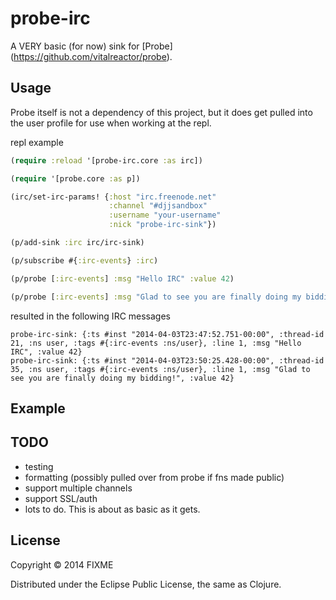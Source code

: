 # probe-irc

A VERY basic (for now) sink for [Probe] (https://github.com/vitalreactor/probe).

## Usage

Probe itself is not a dependency of this project, but it does get pulled
into the user profile for use when working at the repl.

repl example

```clojure
(require :reload '[probe-irc.core :as irc])

(require '[probe.core :as p])

(irc/set-irc-params! {:host "irc.freenode.net"
                      :channel "#djjsandbox"
                      :username "your-username"
                      :nick "probe-irc-sink"})

(p/add-sink :irc irc/irc-sink)

(p/subscribe #{:irc-events} :irc)

(p/probe [:irc-events] :msg "Hello IRC" :value 42)

(p/probe [:irc-events] :msg "Glad to see you are finally doing my bidding!" :value 42)
```

resulted in the following IRC messages

```
probe-irc-sink: {:ts #inst "2014-04-03T23:47:52.751-00:00", :thread-id 21, :ns user, :tags #{:irc-events :ns/user}, :line 1, :msg "Hello IRC", :value 42}
probe-irc-sink: {:ts #inst "2014-04-03T23:50:25.428-00:00", :thread-id 35, :ns user, :tags #{:irc-events :ns/user}, :line 1, :msg "Glad to see you are finally doing my bidding!", :value 42}
```


## Example

## TODO
 * testing
 * formatting (possibly pulled over from probe if fns made public)
 * support multiple channels
 * support SSL/auth
 * lots to do.  This is about as basic as it gets.



## License

Copyright © 2014 FIXME

Distributed under the Eclipse Public License, the same as Clojure.
